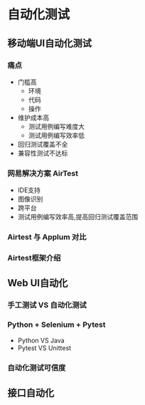 # 自动化测试
## 移动端UI自动化测试
### 痛点
+ 门槛高
  + 环境
  + 代码
  + 操作
+ 维护成本高
  + 测试用例编写难度大
  + 测试用例编写效率低
+ 回归测试覆盖不全
+ 兼容性测试不达标

### 网易解决方案 AirTest 
+ IDE支持
+ 图像识别
+ 跨平台
+ 测试用例编写效率高,提高回归测试覆盖范围

### Airtest 与 Applum 对比

### Airtest框架介绍

## Web UI自动化
### 手工测试 VS 自动化测试
### Python + Selenium + Pytest
+ Python VS Java
+ Pytest VS Unittest
### 自动化测试可信度

## 接口自动化